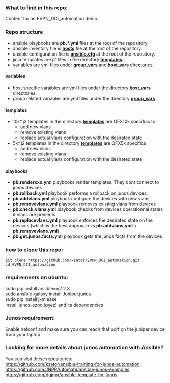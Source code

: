 ### What to find in this repo: 
Content for an EVPN_DCI_automation demo 

### Repo structure 
- ansible playbooks are **pb.*.yml** files at the root of the repository.    
- ansible inventory file is [**hosts**](https://github.com/ksator/EVPN_DCI_automation/blob/master/hosts) file at the root of the repository.    
- ansible configuration file is [**ansible.cfg**](https://github.com/ksator/EVPN_DCI_automation/blob/master/ansible.cfg) at the root of the repository.   
- jinja templates are j2 files in the directory [**templates**](https://github.com/ksator/EVPN_DCI_automation/tree/master/templates).    
- variables are yml files under [**group_vars**](https://github.com/ksator/EVPN_DCI_automation/tree/master/group_vars/all) and [**host_vars**](https://github.com/ksator/EVPN_DCI_automation/tree/master/host_vars) directories.   

#### variables 
- host specific varaibles are yml files under the directory [**host_vars**](https://github.com/ksator/EVPN_DCI_automation/tree/master/host_vars) directories.   
- group related variables are yml files under the directory [**group_vars**](https://github.com/ksator/EVPN_DCI_automation/tree/master/group_vars/all) 

#### templates
- 10k*.j2 templates in the directory [**templates**](https://github.com/ksator/EVPN_DCI_automation/tree/master/templates) are QFX10k specifics to:
   - add new vlans
   - remove existing vlans
   - replace actual vlans configuration with the desirated state
- 5k*.j2 templates in the directory [**templates**](https://github.com/ksator/EVPN_DCI_automation/tree/master/templates) are QFX5k specifics
   - add new vlans
   - remove existing vlans
   - replace actual vlans configuration with the desirated state

#### playbooks
- **pb.renderxxx.yml** playbooks render templates. They dont connect to junos devices
- **pb.rollback.yml** playbook performs a rollback on junos devices. 
- **pb.addvlans.yml** playbook configure the devices with new vlans
- **pb.removevlans.yml** playbook removes existing vlans from devices
- **pb.check.vlans.yml** playbook checks from devices operationnal states if vlans are presents
- **pb.replacevlans.yml** playbook enforces the desirated state on the devices (which is the best approach vs **pb.addvlans.yml** + **pb.removevlans.yml**)
- **pb.get.junos.facts.yml** playbook gets the junos facts from the devices  
  
### how to clone this repo: 
```
git clone https://github.com/ksator/EVPN_DCI_automation.git  
cd EVPN_DCI_automation
```
### requirements on ubuntu:  
sudo pip install ansible==2.2.3  
sudo ansible-galaxy install Juniper.junos    
sudo pip install jxmlease  
install junos-eznc (pyez) and its dependencies  
 
### Junos requirement: 
Enable netconf and make sure you can reach that port on the juniper device  from your laptop  

### Looking for more details about junos automation with Ansible?
You can visit these repositories:   
https://github.com/ksator/ansible-training-for-junos-automation  
https://github.com/JNPRAutomate/ansible-junos-examples  
https://github.com/dgjnpr/ansible-template-for-junos  

